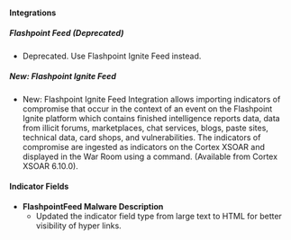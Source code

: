 #### Integrations

##### Flashpoint Feed (Deprecated)

- Deprecated. Use Flashpoint Ignite Feed instead.

##### New: Flashpoint Ignite Feed

- New: Flashpoint Ignite Feed Integration allows importing indicators of compromise that occur in the context of an event on the Flashpoint Ignite platform which contains finished intelligence reports data, data from illicit forums, marketplaces, chat services, blogs, paste sites, technical data, card shops, and vulnerabilities. The indicators of compromise are ingested as indicators on the Cortex XSOAR and displayed in the War Room using a command. (Available from Cortex XSOAR 6.10.0).

#### Indicator Fields

- **FlashpointFeed Malware Description**
  - Updated the indicator field type from large text to HTML for better visibility of hyper links.
